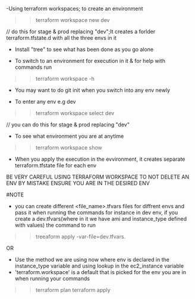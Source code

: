 -Using terraform workspaces; to create an environment 

>> terraform workspace new dev               

// do this for stage & prod replacing "dev";It creates a forlder terraform.tfstate.d with all the three envs in it

- Install "tree" to see what has been done as you go alone

- To switch to an environment for execution in it & for help with commands run
>> terraform workspace -h
- You may want to do  git init when you switch into any env newly

- To enter any env e.g dev
>> terraform workspace select dev           

// you can do this for stage & prod replacing "dev"

- To see what environment you are at anytime 
>> terraform workspace show

- When you apply the execution in the evvironment, it creates separate terraform.tfstate file for each env


BE VERY CAREFUL USING TERRAFORM WORKSPACE TO NOT DELETE AN ENV BY MISTAKE ENSURE YOU ARE IN THE DESIRED ENV

#NOTE 
- you can create different <file_name>.tfvars files for diffrent envs and pass it when running the commands for instance in dev env, if you create a dev.tfvars(where in it we have ami and instance_type defined with values) the command to run 
>> treeaform apply -var-file=dev.tfvars.

 OR

- Use the method we are using now where env is declared in the instance_type variable and using lookup in the ec2_instance variable
- 'terraform.workspace' is a default that is picked for the env you are in when running your commands

>> terraform plan
>> terraform apply


